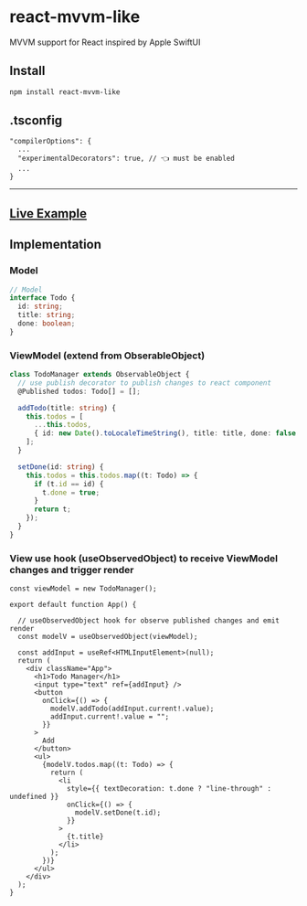 # react-mvvm-like
MVVM support for React inspired by Apple SwiftUI

## Install 
```bash
npm install react-mvvm-like
```

## .tsconfig
```
"compilerOptions": {
  ...
  "experimentalDecorators": true, // 👈️ must be enabled
  ...
}
```

____
## [Live Example](https://codesandbox.io/s/react-mvvm-experiment-5w10dk)


## Implementation 
### Model
```ts
// Model
interface Todo {
  id: string;
  title: string;
  done: boolean;
}
```



### ViewModel (extend from ObserableObject)
```ts
class TodoManager extends ObservableObject {
  // use publish decorator to publish changes to react component 
  @Published todos: Todo[] = [];

  addTodo(title: string) {
    this.todos = [
      ...this.todos,
      { id: new Date().toLocaleTimeString(), title: title, done: false }
    ];
  }

  setDone(id: string) {
    this.todos = this.todos.map((t: Todo) => {
      if (t.id == id) {
        t.done = true;
      }
      return t;
    });
  }
}
```

### View use hook (useObservedObject) to receive ViewModel changes and trigger render
```tsx
const viewModel = new TodoManager();

export default function App() {

  // useObservedObject hook for observe published changes and emit render
  const modelV = useObservedObject(viewModel);

  const addInput = useRef<HTMLInputElement>(null);
  return (
    <div className="App">
      <h1>Todo Manager</h1>
      <input type="text" ref={addInput} />
      <button
        onClick={() => {
          modelV.addTodo(addInput.current!.value);
          addInput.current!.value = "";
        }}
      >
        Add
      </button>
      <ul>
        {modelV.todos.map((t: Todo) => {
          return (
            <li
              style={{ textDecoration: t.done ? "line-through" : undefined }}
              onClick={() => {
                modelV.setDone(t.id);
              }}
            >
              {t.title}
            </li>
          );
        })}
      </ul>
    </div>
  );
}
```
